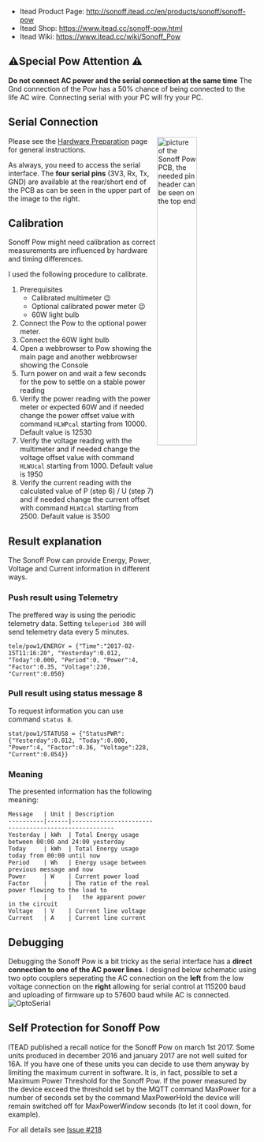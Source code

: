 
* Itead Product Page: http://sonoff.itead.cc/en/products/sonoff/sonoff-pow
* Itead Shop: https://www.itead.cc/sonoff-pow.html
* Itead Wiki: https://www.itead.cc/wiki/Sonoff_Pow

## ⚠️️Special Pow Attention   ⚠️️

**Do not connect AC power and the serial connection at the same time** 
The Gnd connection of the Pow has a 50% chance of being connected to the life AC wire. Connecting serial with your PC will fry your PC.

## Serial Connection

<img alt="picture of the Sonoff Pow PCB, the needed pin header can be seen on the top end" src="https://www.itead.cc/wiki/images/e/e3/Sonoff-Pow-00.JPG" width="40%" align="right" />

Please see the [Hardware Preparation](https://github.com/arendst/Sonoff-Tasmota/wiki/Hardware-Preparation) page for general instructions.

As always, you need to access the serial interface. The **four serial pins** (3V3, Rx, Tx, GND) are available at the rear/short end of the PCB as can be seen in the upper part of the image to the right.

## Calibration
Sonoff Pow might need calibration as correct measurements are influenced by hardware and timing differences.

I used the following procedure to calibrate.

1. Prerequisites
    - Calibrated multimeter :wink: 
    - Optional calibrated power meter :wink: 
    - 60W light bulb
2. Connect the Pow to the optional power meter.
3. Connect the 60W light bulb
4. Open a webbrowser to Pow showing the main page and another webbrowser showing the Console
5. Turn power on and wait a few seconds for the pow to settle on a stable power reading
6. Verify the power reading with the power meter or expected 60W and if needed change the power offset value with command `HLWPcal` starting from 10000. Default value is 12530
7. Verify the voltage reading with the multimeter and if needed change the voltage offset value with command `HLWUcal` starting from 1000. Default value is 1950
8. Verify the current reading with the calculated value of P (step 6) / U (step 7) and if needed change the current offset with command `HLWIcal` starting from 2500. Default value is 3500

## Result explanation
The Sonoff Pow can provide Energy, Power, Voltage and Current information in different ways.

### Push result using Telemetry
The preffered way is using the periodic telemetry data. Setting ```teleperiod 300``` will send telemetry data every 5 minutes.
```
tele/pow1/ENERGY = {"Time":"2017-02-15T11:16:20", "Yesterday":0.012, "Today":0.000, "Period":0, "Power":4, "Factor":0.35, "Voltage":230, "Current":0.050}
```

### Pull result using status message 8
To request information you can use command ```status 8```.
```
stat/pow1/STATUS8 = {"StatusPWR":{"Yesterday":0.012, "Today":0.000, "Power":4, "Factor":0.36, "Voltage":228, "Current":0.054}}
```

### Meaning
The presented information has the following meaning:
```
Message   | Unit | Description
----------|------|-----------------------------------------------------
Yesterday | kWh  | Total Energy usage between 00:00 and 24:00 yesterday
Today     | kWh  | Total Energy usage today from 00:00 until now
Period    | Wh   | Energy usage between previous message and now
Power     | W    | Current power load
Factor    |      | The ratio of the real power flowing to the load to
          |      |   the apparent power in the circuit 
Voltage   | V    | Current line voltage
Current   | A    | Current line current
```

## Debugging
Debugging the Sonoff Pow is a bit tricky as the serial interface has a **direct connection to one of the AC power lines**. I designed below schematic using two opto couplers seperating the AC connection on the **left** from the low voltage connection on the **right** allowing for serial control at 115200 baud and uploading of firmware up to 57600 baud while AC is connected.
<img alt="OptoSerial" src="https://github.com/arendst/arendst.github.io/blob/master/media/OptoSerial.jpg" /> 

## Self Protection for Sonoff Pow

ITEAD published a recall notice for the Sonoff Pow on march 1st 2017. Some units produced in december 2016 and january 2017 are not well suited for 16A. If you have one of these units you can decide to use them anyway by limiting the maximum current in software.
It is, in fact,  possible to set a Maximum Power Threshold for the Sonoff Pow.
 If the power measured by the device exceed the threshold set by the MQTT command MaxPower for a number of seconds set by the command MaxPowerHold the device will remain switched off for MaxPowerWindow seconds (to let it cool down, for example).

For all details see [Issue #218](https://github.com/arendst/Sonoff-Tasmota/issues/218)
